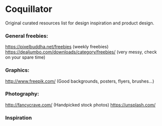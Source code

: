 # Coquillator
Original curated resources list for design inspiration and product design.

### General freebies:
  https://pixelbuddha.net/freebies (weekly freebies)
  https://dealjumbo.com/downloads/category/freebies/ (very messy, check on your spare time)
  
### Graphics:
  http://www.freepik.com/ (Good backgrounds, posters, flyers, brushes...)
  
### Photography:
  http://fancycrave.com/ (Handpicked stock photos)
  https://unsplash.com/

### Inspiration
